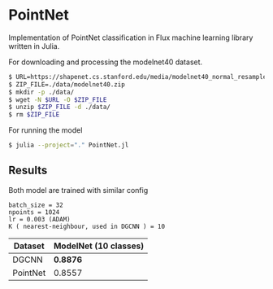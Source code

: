 # PointNet
Implementation of PointNet classification in Flux machine learning library written in Julia.

For downloading and processing the modelnet40 dataset.
```bash
$ URL=https://shapenet.cs.stanford.edu/media/modelnet40_normal_resampled.zip
$ ZIP_FILE=./data/modelnet40.zip
$ mkdir -p ./data/
$ wget -N $URL -O $ZIP_FILE
$ unzip $ZIP_FILE -d ./data/
$ rm $ZIP_FILE
```
    
For running the model

```bash
$ julia --project="." PointNet.jl
```

## Results

Both model are trained with similar config
```
batch_size = 32
npoints = 1024
lr = 0.003 (ADAM)
K ( nearest-neighbour, used in DGCNN ) = 10
```

Dataset | ModelNet (10 classes) |
---|--|
DGCNN |<b>0.8876</b>|
PointNet |0.8557|
